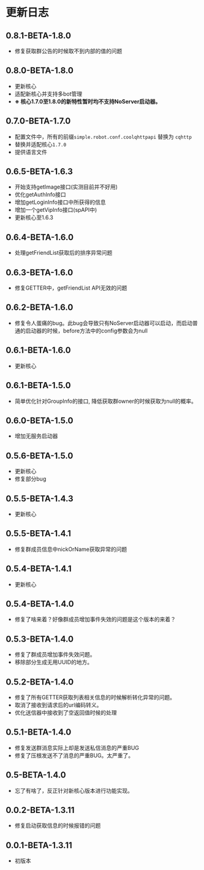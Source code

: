 # 更新日志

## 0.8.1-BETA-1.8.0
- 修复获取群公告的时候取不到内部的值的问题

## 0.8.0-BETA-1.8.0
-  更新核心
-  适配新核心并支持多bot管理     
-  **※ 核心1.7.0至1.8.0的新特性暂时均不支持NoServer启动器。**                                     


## 0.7.0-BETA-1.7.0
-  配置文件中，所有的前缀`simple.robot.conf.coolqhttpapi` 替换为 `cqhttp`
-  替换并适配核心`1.7.0`
-  提供语言文件



## 0.6.5-BETA-1.6.3
-  开始支持getImage接口(实测目前并不好用)
-  优化getAuthInfo接口                       
-  增加getLoginInfo接口中所获得的信息                       
-  增加一个getVipInfo接口(spAPI中)
-  更新核心至1.6.3                       

## 0.6.4-BETA-1.6.0
-  处理getFriendList获取后的排序异常问题
                           
## 0.6.3-BETA-1.6.0
-  修复GETTER中，getFriendList API无效的问题

## 0.6.2-BETA-1.6.0
-  修复令人蛋痛的bug。此bug会导致只有NoServer启动器可以启动，而启动普通的启动器的时候，before方法中的config参数会为null

## 0.6.1-BETA-1.6.0
-  更新核心

## 0.6.1-BETA-1.5.0
-  简单优化针对GroupInfo的接口, 降低获取群owner的时候获取为null的概率。

## 0.6.0-BETA-1.5.0
-  增加无服务启动器

## 0.5.6-BETA-1.5.0
-  更新核心
-  修复部分bug                       

## 0.5.5-BETA-1.4.3
-  更新核心

## 0.5.5-BETA-1.4.1
-  修复群成员信息中nickOrName获取异常的问题

## 0.5.4-BETA-1.4.1
-  更新核心

## 0.5.4-BETA-1.4.0
-  修复了啥来着？好像群成员增加事件失效的问题是这个版本的来着？

## 0.5.3-BETA-1.4.0
-  修复了群成员增加事件失效问题。
-  移除部分生成无用UUID的地方。
                           

## 0.5.2-BETA-1.4.0
-  修复了所有GETTER获取列表相关信息的时候解析转化异常的问题。
-  取消了接收到请求后的url编码转义。
-  优化送信器中接收到了空返回值时候的处理
                           
## 0.5.1-BETA-1.4.0
-  修复发送群消息实际上却是发送私信消息的严重BUG
-  修复了压根发送不了消息的严重BUG。太严重了。
    
## 0.5-BETA-1.4.0
-  忘了有啥了，反正针对新核心版本进行功能实现。    

## 0.0.2-BETA-1.3.11
-  修复启动获取信息的时候报错的问题


## 0.0.1-BETA-1.3.11
-  初版本

